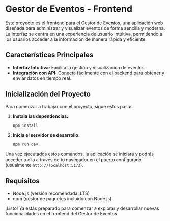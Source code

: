 
# Gestor de Eventos - Frontend

Este proyecto es el frontend para el Gestor de Eventos, una aplicación web diseñada para administrar y visualizar eventos de forma sencilla y moderna. La interfaz se centra en una experiencia de usuario intuitiva, permitiendo a los usuarios acceder a la información de manera rápida y eficiente.

## Características Principales

- **Interfaz Intuitiva:** Facilita la gestión y visualización de eventos.
- **Integración con API:** Conecta fácilmente con el backend para obtener y enviar datos en tiempo real.

## Inicialización del Proyecto

Para comenzar a trabajar con el proyecto, sigue estos pasos:

1. **Instala las dependencias:**
   ```bash
   npm install
   ```

2. **Inicia el servidor de desarrollo:**
   ```bash
   npm run dev
   ```

Una vez ejecutados estos comandos, la aplicación se iniciará y podrás acceder a ella a través de tu navegador en el puerto configurado (usualmente `http://localhost:5173`).

## Requisitos

- Node.js (versión recomendada: LTS)
- npm (gestor de paquetes incluido con Node.js)

¡Listo! Ya estás preparado para comenzar a explorar y desarrollar nuevas funcionalidades en el frontend del Gestor de Eventos.